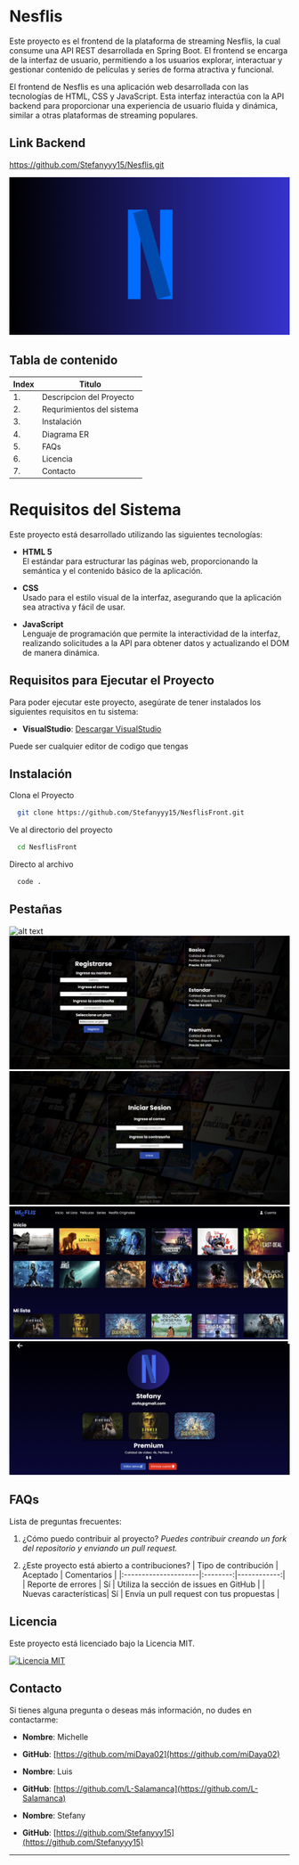# Nesflis

Este proyecto es el frontend de la plataforma de streaming Nesflis, la cual consume una API REST desarrollada en Spring Boot. El frontend se encarga de la interfaz de usuario, permitiendo a los usuarios explorar, interactuar y gestionar contenido de películas y series de forma atractiva y funcional.

El frontend de Nesflis es una aplicación web desarrollada con las tecnologías de HTML, CSS y JavaScript. Esta interfaz interactúa con la API backend para proporcionar una experiencia de usuario fluida y dinámica, similar a otras plataformas de streaming populares.

## Link Backend
https://github.com/Stefanyyy15/Nesflis.git

![Logo Nesflis](Background/logo.png)

## Tabla de contenido

| Index | Titulo |
| ------ | --------------- |
| 1. | Descripcion del Proyecto |
| 2. | Requrimientos del sistema |
| 3. | Instalación |
| 4. | Diagrama ER|
| 5. | FAQs|
| 6. | Licencia |
| 7. | Contacto |

# Requisitos del Sistema

Este proyecto está desarrollado utilizando las siguientes tecnologías:

- **HTML 5**  
  El estándar para estructurar las páginas web, proporcionando la semántica y el contenido básico de la aplicación.

- **CSS**  
  Usado para el estilo visual de la interfaz, asegurando que la aplicación sea atractiva y fácil de usar.

- **JavaScript**  
  Lenguaje de programación que permite la interactividad de la interfaz, realizando solicitudes a la API para obtener datos y actualizando el DOM de manera dinámica.

## Requisitos para Ejecutar el Proyecto

Para poder ejecutar este proyecto, asegúrate de tener instalados los siguientes requisitos en tu sistema:

- **VisualStudio**: [Descargar VisualStudio](https://code.visualstudio.com/download)

Puede ser cualquier editor de codigo que tengas

## Instalación

Clona el Proyecto

```bash
  git clone https://github.com/Stefanyyy15/NesflisFront.git
```

Ve al directorio del proyecto

```bash
  cd NesflisFront
```

Directo al archivo

```bash
  code .
```
## Pestañas

![alt text](Background/1.png)
![alt text](Background/2.png)
![alt text](Background/3.png)
![alt text](Background/4.png)
![alt text](Background/5.png)

## FAQs
Lista de preguntas frecuentes:
1. ¿Cómo puedo contribuir al proyecto?
   _Puedes contribuir creando un fork del repositorio y enviando un pull request._

2. ¿Este proyecto está abierto a contribuciones?
   | Tipo de contribución | Aceptado | Comentarios |
   |:---------------------|:--------:|------------:|
   | Reporte de errores   | Sí       | Utiliza la sección de issues en GitHub |
   | Nuevas características| Sí      | Envía un pull request con tus propuestas |

## Licencia

Este proyecto está licenciado bajo la Licencia MIT. 

[![Licencia MIT](https://img.shields.io/badge/License-MIT-green.svg)](https://choosealicense.com/licenses/mit/)

## Contacto

Si tienes alguna pregunta o deseas más información, no dudes en contactarme:

- **Nombre**: Michelle
- **GitHub**: [https://github.com/miDaya02](https://github.com/miDaya02)

- **Nombre**: Luis
- **GitHub**: [https://github.com/L-Salamanca](https://github.com/L-Salamanca)

- **Nombre**: Stefany
- **GitHub**: [https://github.com/Stefanyyy15](https://github.com/Stefanyyy15)

---
